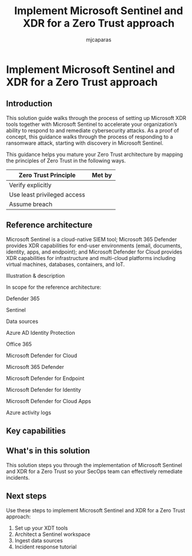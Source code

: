 ﻿---
title: Implement Microsoft Sentinel and XDR for a Zero Trust approach
description: Implement Microsoft Sentinel and XDR for a Zero Trust approach
ms.author: macapara
author: mjcaparas
localization_priority: Normal
manager: dansimp
ms.topic: article
ms.service: microsoft-365-security
---

# Implement Microsoft Sentinel and XDR for a Zero Trust approach


## Introduction 


This solution guide walks through the process of setting up Microsoft XDR tools together with Microsoft Sentinel to accelerate your organization’s ability to respond to and remediate cybersecurity attacks. As a proof of concept, this guidance walks through the process of responding to a ransomware attack, starting with discovery in Microsoft Sentinel.  


This guidance helps you mature your Zero Trust architecture by mapping the principles of Zero Trust in the following ways.    


|     Zero   Trust Principle             |     Met by      |
|----------------------------------------|-----------------|
|     Verify   explicitly                |                 |
|     Use least   privileged access      |                 |
|     Assume   breach                    |                 |


## Reference architecture


Microsoft Sentinel is a cloud-native SIEM tool; Microsoft 365 Defender provides XDR capabilities for end-user environments (email, documents, identity, apps, and endpoint); and Microsoft Defender for Cloud provides XDR capabilities for infrastructure and multi-cloud platforms including virtual machines, databases, containers, and IoT.





Illustration & description 

In scope for the reference architecture: 

Defender 365 

Sentinel 

Data sources 

Azure AD Identity Protection 

Office 365 

Microsoft Defender for Cloud 

Microsoft 365 Defender 

Microsoft Defender for Endpoint 

Microsoft Defender for Identity 

Microsoft Defender for Cloud Apps 

Azure activity logs 


## Key capabilities


## What's in this solution
This solution steps you through the implementation of Microsoft Sentinel and XDR for a Zero Trust so your SecOps team can effectively remediate incidents. 






## Next steps

Use these steps to implement Microsoft Sentinel and XDR for a Zero Trust approach:

1. Set up your XDT tools
2. Architect a Sentinel workspace
3. Ingest data sources
4. Incident response tutorial